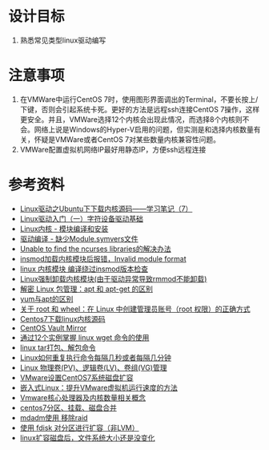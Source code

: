 # 设计目标
1. 熟悉常见类型linux驱动编写

# 注意事项
1. 在VMWare中运行CentOS 7时，使用图形界面调出的Terminal，不要长按上/下键，否则会引起系统卡死。更好的方法是远程ssh连接CentOS 7操作，这样更安全。并且，VMWare选择12个内核会出现此情况，而选择8个内核则不会。网络上说是Windows的Hyper-V启用的问题，但实测是和选择内核数量有关，怀疑是VMWare或者CentOS 7对某些数量内核兼容性问题。
2. VMWare配置虚拟机网络IP最好用静态IP，方便ssh远程连接

# 参考资料
- [Linux驱动之Ubuntu下下载内核源码——学习笔记（7）](https://blog.csdn.net/lang523493505/article/details/104413086)
- [Linux驱动入门（一）字符设备驱动基础](https://blog.csdn.net/weixin_42462202/article/details/99887783)
- [Linux内核 - 模块编译和安装](https://www.cnblogs.com/lrh-xl/p/5315994.html)
- [驱动编译 - 缺少Module.symvers文件](https://www.jianshu.com/p/05450481c10e)
- [Unable to find the ncurses libraries的解决办法](https://blog.csdn.net/zn2857/article/details/53618443)
- [insmod加载内核模块后报错，Invalid module format](https://blog.csdn.net/lijunnanxcx/article/details/104714202)
- [linux 内核模块 编译绕过insmod版本检查](https://blog.csdn.net/whatday/article/details/108865961)
- [Linux强制卸载内核模块(由于驱动异常导致rmmod不能卸载)](https://blog.csdn.net/gatieme/article/details/75108154)
- [解密 Linux 包管理：apt 和 apt-get 的区别](https://www.sysgeek.cn/apt-vs-apt-get)
- [yum与apt的区别](https://blog.csdn.net/qq_26182553/article/details/79869666)
- [关于 root 和 wheel：在 Linux 中创建管理员账号（root 权限）的正确方式](https://sysin.org/blog/linux-root/)
- [Centos7下载linux内核源码](https://blog.csdn.net/wh_computers/article/details/114272949)
- [CentOS Vault Mirror](https://vault.centos.org/)
- [通过12个实例掌握 linux wget 命令的使用](https://segmentfault.com/a/1190000043454293)
- [linux tar打包、解包命令](https://www.jianshu.com/p/b9a667d8cb1e)
- [Linux如何重复执行命令每隔几秒或者每隔几分钟](https://www.cnblogs.com/Hackerman/p/16032582.html)
- [Linux 物理卷(PV)、逻辑卷(LV)、卷组(VG)管理](https://www.cnblogs.com/lijiaman/p/12885649.html)
- [VMware设置CentOS7系统磁盘扩容](https://blog.csdn.net/weixin_43744059/article/details/109612543)
- [嵌入式Linux：提升VMware虚拟机运行速度的方法](https://cloud.tencent.com/developer/article/2375523)
- [Vmware核心处理器及内核数量相关概念](https://www.cnblogs.com/gambler/p/13227652.html)
- [centos7分区、挂载、磁盘合并](https://blog.csdn.net/qq_43076825/article/details/117125811)
- [mdadm使用 移除raid](https://blog.csdn.net/u010953692/article/details/107364357)
- [使用 fdisk 对分区进行扩容（非LVM）](https://blog.csdn.net/sx_1706/article/details/127673151)
- [linux扩容磁盘后，文件系统大小还是没变化](https://blog.csdn.net/qq_41999034/article/details/111031490)